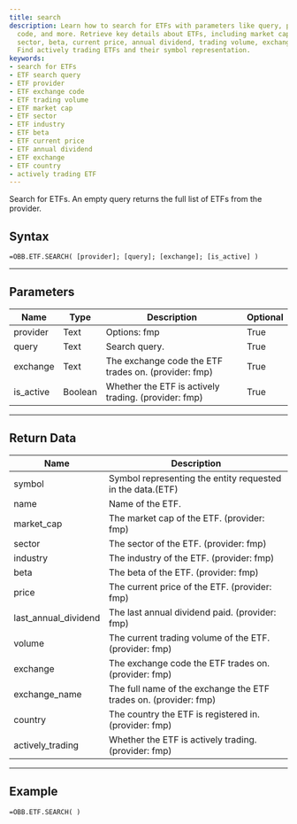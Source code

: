 ```yaml
---
title: search
description: Learn how to search for ETFs with parameters like query, provider, exchange
  code, and more. Retrieve key details about ETFs, including market cap, industry,
  sector, beta, current price, annual dividend, trading volume, exchange, and country.
  Find actively trading ETFs and their symbol representation.
keywords: 
- search for ETFs
- ETF search query
- ETF provider
- ETF exchange code
- ETF trading volume
- ETF market cap
- ETF sector
- ETF industry
- ETF beta
- ETF current price
- ETF annual dividend
- ETF exchange
- ETF country
- actively trading ETF
---
```


<!-- markdownlint-disable MD041 -->

Search for ETFs.  An empty query returns the full list of ETFs from the provider.

## Syntax

```excel wordwrap
=OBB.ETF.SEARCH( [provider]; [query]; [exchange]; [is_active] )
```

---

## Parameters

| Name | Type | Description | Optional |
| ---- | ---- | ----------- | -------- |
| provider | Text | Options: fmp | True |
| query | Text | Search query. | True |
| exchange | Text | The exchange code the ETF trades on. (provider: fmp) | True |
| is_active | Boolean | Whether the ETF is actively trading. (provider: fmp) | True |

---

## Return Data

| Name | Description |
| ---- | ----------- |
| symbol | Symbol representing the entity requested in the data.(ETF)  |
| name | Name of the ETF.  |
| market_cap | The market cap of the ETF. (provider: fmp) |
| sector | The sector of the ETF. (provider: fmp) |
| industry | The industry of the ETF. (provider: fmp) |
| beta | The beta of the ETF. (provider: fmp) |
| price | The current price of the ETF. (provider: fmp) |
| last_annual_dividend | The last annual dividend paid. (provider: fmp) |
| volume | The current trading volume of the ETF. (provider: fmp) |
| exchange | The exchange code the ETF trades on. (provider: fmp) |
| exchange_name | The full name of the exchange the ETF trades on. (provider: fmp) |
| country | The country the ETF is registered in. (provider: fmp) |
| actively_trading | Whether the ETF is actively trading. (provider: fmp) |
---

## Example

```excel wordwrap
=OBB.ETF.SEARCH( )
```

